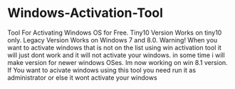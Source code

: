 # Windows-Activation-Tool
Tool For Activating Windows OS for Free.
Tiny10 Version Works on tiny10 only.
Legacy Version Works on Windows 7 and 8.0.
Warning! When you want to activate windows that is not on the list using win activation tool it will just dont work and it will not activate your windows. in some time i will make version for newer windows OSes. Im now working on win 8.1 version.
If You want to acivate windows using this tool you need run it as administrator or else it wont activate your windows
